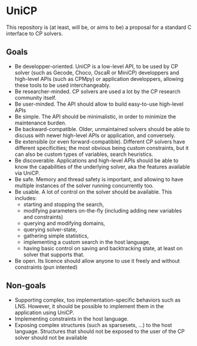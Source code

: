 # UniCP

This repository is (at least, will be, or aims to be) a proposal for a standard C interface to CP solvers. 

## Goals

- Be developper-oriented. UniCP is a low-level API, to be used by CP solver (such as Gecode, Choco, OscaR or MiniCP) developpers and high-level APIs (such as CPMpy) or application developpers, allowing these tools to be used interchangeably.
- Be researcher-minded. CP solvers are used a lot by the CP research community itself.
- Be user-minded. The API should allow to build easy-to-use high-level APIs 
- Be simple. The API should be minimalistic, in order to minimize the maintenance burden.
- Be backward-compatible. Older, unmaintained solvers should be able to discuss with newer high-level APIs or application, and conversely.
- Be extensible (or even forward-compatible). Different CP solvers have different specificities; the most obvious being custom constraints, but it can also be custom types of variables, search heuristics.
- Be discoverable. Applications and high-level APIs should be able to know the capabilities of the underlying solver, aka the features available via UniCP.
- Be safe. Memory and thread safety is important, and allowing to have multiple instances of the solver running concurrently too.
- Be usable. A lot of control on the solver should be available. This includes:
  - starting and stopping the search,
  - modifying parameters on-the-fly (including adding new variables and constraints)
  - querying and modifying domains, 
  - querying solver-state, 
  - gathering simple statistics, 
  - implementing a custom search in the host language,
  - having basic control on saving and backtracking state, at least on solver that supports that.
- Be open. Its licence should allow anyone to use it freely and without constraints (pun intented)

## Non-goals

- Supporting complex, too implementation-specific behaviors such as LNS. However, it should be possible to implement them in the application using UniCP.
- Implementing constraints in the host language.
- Exposing complex structures (such as sparsesets, ...) to the host language. Structures that should not be exposed to the user of the CP solver should not be available 
